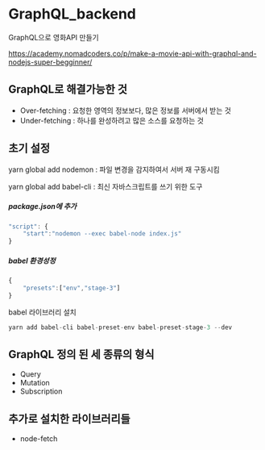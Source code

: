 # GraphQL_backend
GraphQL으로 영화API 만들기

https://academy.nomadcoders.co/p/make-a-movie-api-with-graphql-and-nodejs-super-begginner/

## GraphQL로 해결가능한 것
- Over-fetching : 요청한 영역의 정보보다, 많은 정보를 서버에서 받는 것
- Under-fetching : 하나를 완성하려고 많은 소스를 요청하는 것

## 초기 설정

yarn global add nodemon
: 파일 변경을 감지하여서 서버 재 구동시킴

yarn global add babel-cli
: 최신 자바스크립트를 쓰기 위한 도구

##### package.json에 추가

```js
"script": {
    "start":"nodemon --exec babel-node index.js"
}
```

##### babel 환경성정

```js
{
    "presets":["env","stage-3"]
}
```

babel 라이브러리 설치

```js
yarn add babel-cli babel-preset-env babel-preset-stage-3 --dev
```

## GraphQL 정의 된 세 종류의 형식

- Query
- Mutation
- Subscription

## 추가로 설치한 라이브러리들

- node-fetch
